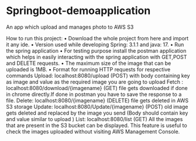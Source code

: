 # Springboot-demoapplication
An app which upload and manages photo to AWS S3

How to run this project:
•	Download the whole project from here and import it any ide. 
•	Version used while developing Spring: 3.1.1 and java: 17.
•	Run the spring application 
•	For testing purpose install the postman application which helps in easily interacting with the spring application with GET,POST and DELETE requests.
•	The maximum size of the image that can be uploaded is 1MB.
•	Format for running HTTP requests for respective commands
Upload:  localhost:8080/upload  (POST)  with body containing key as image and value as the required image you are going to upload
Fetch : localhost:8080/download/{imagename} (GET) file gets downloaded if done in chrome directly.If done in postman you have to save the response to a file.
Delete: localhost:8080/{imagename} (DELETE) file gets deleted in AWS S3 storage
Update:  localhost:8080/Update/{imagename} (POST) old image gets deleted and replaced by the image you send (Body should contain key and value similar to upload )
List: localhost:8080/list (GET) All the images that are present in the S3 bucket can be displayed. This feature is useful to check the images uploaded without visiting AWS Management Console.
